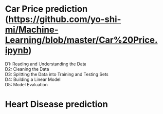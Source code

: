 # Car Price prediction (https://github.com/yo-shi-mi/Machine-Learning/blob/master/Car%20Price.ipynb)
D1: Reading and Understanding the Data  
D2: Cleaning the Data  
D3: Splitting the Data into Training and Testing Sets  
D4: Building a Linear Model  
D5: Model Evaluation  
# Heart Disease prediction
